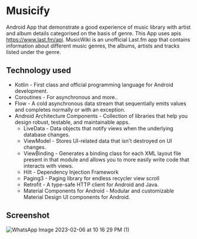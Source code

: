 # Musicify

Android App that demonstrate a good experience of music library with artist and album details categorised on the basis of genre. This App uses apis  https://www.last.fm/api.
MusicWiki is an unofficial Last.fm app that contains information about different music genres, the albums, artists and tracks listed under the genre.

## Technology used

* Kotlin - First class and official programming language for Android development.
* Coroutines - For asynchronous and more..
* Flow - A cold asynchronous data stream that sequentially emits values and completes normally or with an exception.
* Android Architecture Components - Collection of libraries that help you design robust, testable, and maintainable apps.
    * LiveData - Data objects that notify views when the underlying database changes.
    * ViewModel - Stores UI-related data that isn't destroyed on UI changes.
    * ViewBinding - Generates a binding class for each XML layout file present in that module and allows you to more easily write code that interacts with views.
    * Hilt - Dependency Injection Framework
    * Paging3 - Paging library for endless recycler view scroll
    * Retrofit - A type-safe HTTP client for Android and Java.
    * Material Components for Android - Modular and customizable Material Design UI components for Android.
    
 ## Screenshot
 
 

![WhatsApp Image 2023-02-06 at 10 16 29 PM (1)](https://user-images.githubusercontent.com/91408347/217039192-f28fa9b6-4fc3-4f4d-93e5-4a87817ba228.jpeg)
